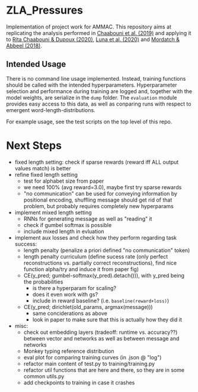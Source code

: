# ZLA_Pressures
Implementation of project work for AMMAC.
This repository aims at replicating the analysis performed in [Chaabouni et al. (2019)](https://arxiv.org/abs/1905.12561) and applying it to [Rita Chaabouni & Dupoux (2020)](https://arxiv.org/abs/2010.018789), [Luna et al. (2020)](https://arxiv.org/abs/2004.03868) and [Mordatch & Abbeel (2018)](https://ojs.aaai.org/index.php/AAAI/article/view/11492).

## Intended Usage
There is no command line usage implemented. Instead, training functions should be called with the intended hyperparameters. Hyperparameter selection and performance during training are logged and, together with the model weights, are serialize in the `dump` folder. The `evaluation` module provides easy access to this data, as well as conparing runs with respect to emergent word-length-distributions.

For example usage, see the test scripts on the top level of this repo.

# Next Steps
- fixed length setting: check if sparse rewards (reward iff ALL output values match) is better
- refine fixed length setting
	- test for alphabet size from paper
	- we need 100% (avg reward=3.0), maybe first try sparse rewards
	- "no communication" can be used for conveying information by positional encoding, shuffling message should get rid of that problem, but probably requires completely new hyperparams
- implement mixed length setting
	- RNNs for generating message as well as "reading" it
	- check if gumbel softmax is possible
	- include mixed length in evluation
- implement aux losses and check how they perform regarding task success:
	- length penalty (penalize a priori defined "no communication" token)
	- length penalty curriculum (define sucess rate (only perfect reconstructions vs. partially correct reconstructions), find nice function alpha/try and induce it from paper fig)
	- CE(y_pred; gumbel-softmax(y_pred).detach())), with y_pred being the probabilities
		- is there a hyperparam for scaling?
		- does it even work with gs?
		- include in reward baseline? (i.e. `baseline(reward+loss)`)
	- CE(y_pred; dirichlet(old_params, argmax(message)))
		- same conciderations as above
		- look in paper to make sure that this is actually how they did it
- misc:
	- check out embedding layers (tradeoff: runtime vs. accuracy??) between vector and networks as well as between message and networks
	- Monkey typing reference distribution
	- eval plot for comparing training curves (in .json @ "log")
	- refactor main content of test.py to training/training.py
	- refactor util functions that are here and there, so they are in some common utils.py
	- add checkpoints to training in case it crashes
